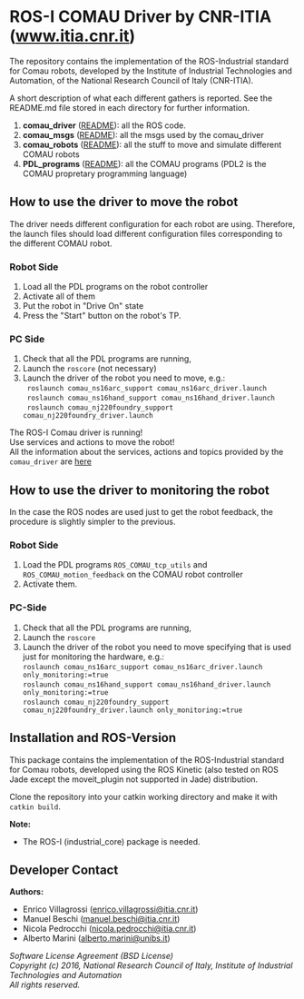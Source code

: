 # ROS-I COMAU Driver by CNR-ITIA (www.itia.cnr.it)

The repository contains the implementation of the ROS-Industrial standard for Comau robots, 
developed by the Institute of Industrial Technologies and Automation, of the National Research Council of Italy (CNR-ITIA).

A short description of what each different gathers is reported. See the README.md file stored in each directory for further information.

 1. **comau_driver** ([README](comau_driver/README.md)): all the ROS code.  
 2. **comau_msgs** ([README](comau_msgs/README.md)): all the msgs used by the comau_driver  
 3. **comau_robots** ([README](comau_robots/README.md)): all the stuff to move and simulate different COMAU robots  
 5. **PDL_programs** ([README](PDL_programs/README.md)): all the COMAU programs (PDL2 is the COMAU propretary programming language)  

## How to use the driver to move the robot

The driver needs different configuration for each robot are using. 
Therefore, the launch files should load different configuration files corresponding to the different COMAU robot.

### Robot Side

1. Load all the PDL programs on the robot controller  
2. Activate all of them   
3. Put the robot in "Drive On" state  
4. Press the "Start" button on the robot's TP.  

### PC Side

1. Check that all the PDL programs are running, 
2. Launch the `roscore` (not necessary)
3. Launch the driver of the robot you need to move, e.g.:  
  ` roslaunch comau_ns16arc_support comau_ns16arc_driver.launch`  
  ` roslaunch comau_ns16hand_support comau_ns16hand_driver.launch`  
  ` roslaunch comau_nj220foundry_support comau_nj220foundry_driver.launch`  

The ROS-I Comau driver is running!  
Use services and actions to move the robot!  
All the information about the services, actions and topics provided by the `comau_driver` are [here](comau_driver/README.md)

## How to use the driver to monitoring the robot

In the case the ROS nodes are used just to get the robot feedback, the procedure is slightly simpler to the previous.

### Robot Side

1. Load the PDL programs ```ROS_COMAU_tcp_utils``` and ```ROS_COMAU_motion_feedback``` on the COMAU robot controller   
2. Activate them.  

### PC-Side 

1. Check that all the PDL programs are running,   
2. Launch the ```roscore```  
3. Launch the driver of the robot you need to move specifying that is used just for monitoring the hardware, e.g.:  
   `roslaunch comau_ns16arc_support comau_ns16arc_driver.launch only_monitoring:=true`  
   `roslaunch comau_ns16hand_support comau_ns16hand_driver.launch only_monitoring:=true`  
   `roslaunch comau_nj220foundry_support comau_nj220foundry_driver.launch only_monitoring:=true`  


## Installation and ROS-Version 

This package contains the implementation of the ROS-Industrial standard for Comau robots, developed using the ROS Kinetic 
(also tested on ROS Jade except the moveit_plugin not supported in Jade) distribution. 

Clone the repository into your catkin working directory and make it with ```catkin build```. 

**Note:**  

- The ROS-I (industrial_core) package is needed.


## Developer Contact

**Authors:**   
- Enrico Villagrossi (enrico.villagrossi@itia.cnr.it)  
- Manuel Beschi (manuel.beschi@itia.cnr.it)  
- Nicola Pedrocchi (nicola.pedrocchi@itia.cnr.it)  
- Alberto Marini (alberto.marini@unibs.it)  
 
_Software License Agreement (BSD License)_    
_Copyright (c) 2016, National Research Council of Italy, Institute of Industrial Technologies and Automation_    
_All rights reserved._
